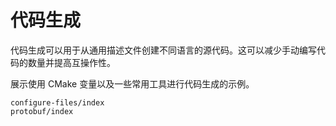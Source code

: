 # 代码生成

代码生成可以用于从通用描述文件创建不同语言的源代码。这可以减少手动编写代码的数量并提高互操作性。

展示使用 CMake 变量以及一些常用工具进行代码生成的示例。

```{toctree}
configure-files/index
protobuf/index
```
